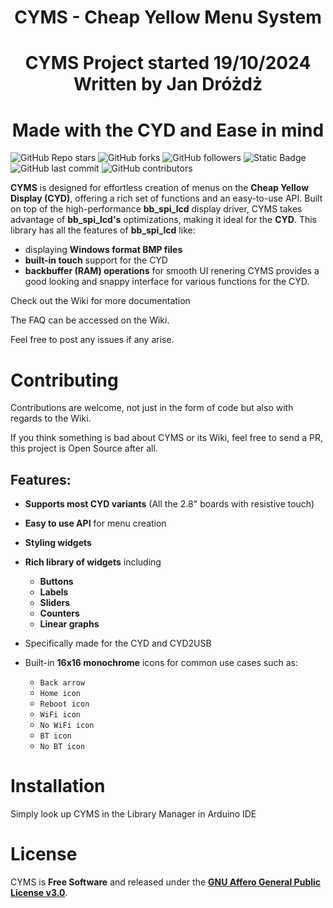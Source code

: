 <h1 align="center">CYMS - Cheap Yellow Menu System</h1>


<h1 align="center">CYMS Project started 19/10/2024 Written by Jan Dróżdż</h1>

<h1 align="center">Made with the CYD and Ease in mind</h1>

![GitHub Repo stars](https://img.shields.io/github/stars/zynth9999/CYMS?style=for-the-badge) ![GitHub forks](https://img.shields.io/github/forks/zynth9999/CYMS?style=for-the-badge) ![GitHub followers](https://img.shields.io/github/followers/zynth9999?style=for-the-badge) ![Static Badge](https://img.shields.io/badge/release-v0.01.0-brightgreen?style=for-the-badge) ![GitHub last commit](https://img.shields.io/github/last-commit/zynth9999/CYMS?display_timestamp=author&style=for-the-badge) ![GitHub contributors](https://img.shields.io/github/contributors/zynth9999/CYMS?style=for-the-badge)


**CYMS** is designed for effortless creation of menus on the **Cheap Yellow Display (CYD)**, offering a rich set of functions and an easy-to-use API.
Built on top of the high-performance **bb_spi_lcd** display driver, CYMS takes advantage of **bb_spi_lcd's** optimizations, making it ideal for the **CYD**.
This library has all the features of **bb_spi_lcd** like:
- displaying **Windows format BMP files**
- **built-in touch** support for the CYD
- **backbuffer (RAM) operations** for smooth UI renering
CYMS provides a good looking and snappy interface for various functions for the CYD.

Check out the Wiki for more documentation

The FAQ can be accessed on the Wiki.

Feel free to post any issues if any arise.

# Contributing
Contributions are welcome, not just in the form of code but also with regards to the Wiki.

If you think something is bad about CYMS or its Wiki, feel free to send a PR, this project is Open Source after all.

## Features:
- **Supports most CYD variants** (All the 2.8" boards with resistive touch)
- **Easy to use API** for menu creation
- **Styling widgets**
- **Rich library of widgets** including
   - **Buttons**
   - **Labels**
   - **Sliders**
   - **Counters**
   - **Linear graphs**

- Specifically made for the CYD and CYD2USB
- Built-in **16x16 monochrome** icons for common use cases such as:
   - ``Back arrow``
   - ``Home icon``
   - ``Reboot icon``
   - ``WiFi icon``
   - ``No WiFi icon``
   - ``BT icon``
   - ``No BT icon``

# Installation

Simply look up CYMS in the Library Manager in Arduino IDE


# License

CYMS is **Free Software** and released under the [**GNU Affero General Public License v3.0**](https://www.gnu.org/licenses/agpl-3.0.html).